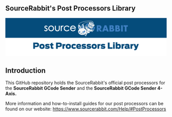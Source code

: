 SourceRabbit's Post Processors Library
------
<p align="center">
<a href="https://www.sourcerabbit.com"><img src="https://github.com/SourceRabbit/post-processors/blob/main/_images/header.png" alt="SourceRabbit Post Processors"></a>
</p>

Introduction
------
This GitHub repository holds the SourceRabbit's official post processors for the <b>SourceRabbit GCode Sender</b> and the <b>SourceRabbit GCode Sender 4-Axis.</b>

More information and how-to-install guides for our post processors can be found on our website: https://www.sourcerabbit.com/Help/#PostProcessors
